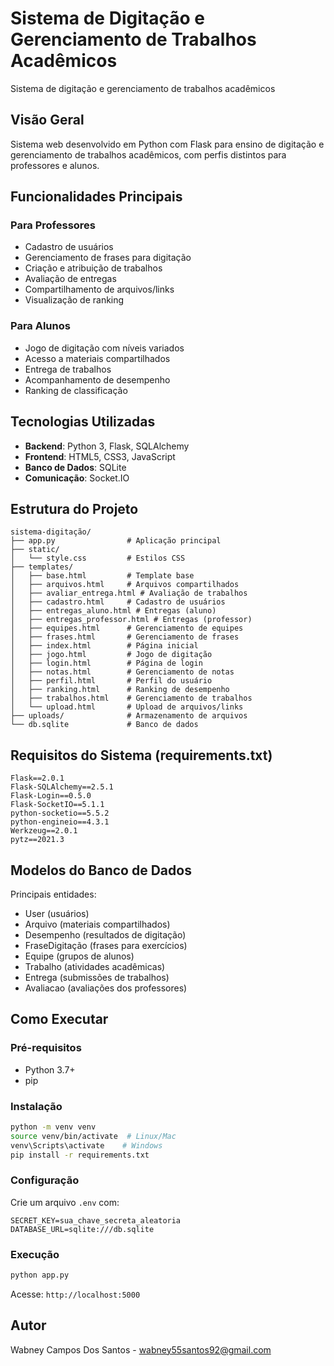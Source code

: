 # Sistema de Digitação e Gerenciamento de Trabalhos Acadêmicos
Sistema de digitação e gerenciamento de trabalhos acadêmicos

## Visão Geral

Sistema web desenvolvido em Python com Flask para ensino de digitação e gerenciamento de trabalhos acadêmicos, com perfis distintos para professores e alunos.

## Funcionalidades Principais

### Para Professores
- Cadastro de usuários
- Gerenciamento de frases para digitação
- Criação e atribuição de trabalhos
- Avaliação de entregas
- Compartilhamento de arquivos/links
- Visualização de ranking

### Para Alunos
- Jogo de digitação com níveis variados
- Acesso a materiais compartilhados
- Entrega de trabalhos
- Acompanhamento de desempenho
- Ranking de classificação

## Tecnologias Utilizadas

- **Backend**: Python 3, Flask, SQLAlchemy
- **Frontend**: HTML5, CSS3, JavaScript
- **Banco de Dados**: SQLite
- **Comunicação**: Socket.IO

## Estrutura do Projeto

```
sistema-digitação/
├── app.py                # Aplicação principal
├── static/
│   └── style.css         # Estilos CSS
├── templates/
│   ├── base.html         # Template base
│   ├── arquivos.html     # Arquivos compartilhados
│   ├── avaliar_entrega.html # Avaliação de trabalhos
│   ├── cadastro.html     # Cadastro de usuários
│   ├── entregas_aluno.html # Entregas (aluno)
│   ├── entregas_professor.html # Entregas (professor)
│   ├── equipes.html      # Gerenciamento de equipes
│   ├── frases.html       # Gerenciamento de frases
│   ├── index.html        # Página inicial
│   ├── jogo.html         # Jogo de digitação
│   ├── login.html        # Página de login
│   ├── notas.html        # Gerenciamento de notas
│   ├── perfil.html       # Perfil do usuário
│   ├── ranking.html      # Ranking de desempenho
│   ├── trabalhos.html    # Gerenciamento de trabalhos
│   └── upload.html       # Upload de arquivos/links
├── uploads/              # Armazenamento de arquivos
└── db.sqlite             # Banco de dados
```

## Requisitos do Sistema (requirements.txt)

```
Flask==2.0.1
Flask-SQLAlchemy==2.5.1
Flask-Login==0.5.0
Flask-SocketIO==5.1.1
python-socketio==5.5.2
python-engineio==4.3.1
Werkzeug==2.0.1
pytz==2021.3
```

## Modelos do Banco de Dados

Principais entidades:
- User (usuários)
- Arquivo (materiais compartilhados)
- Desempenho (resultados de digitação)
- FraseDigitação (frases para exercícios)
- Equipe (grupos de alunos)
- Trabalho (atividades acadêmicas)
- Entrega (submissões de trabalhos)
- Avaliacao (avaliações dos professores)

## Como Executar

### Pré-requisitos
- Python 3.7+
- pip

### Instalação
```bash
python -m venv venv
source venv/bin/activate  # Linux/Mac
venv\Scripts\activate    # Windows
pip install -r requirements.txt
```

### Configuração
Crie um arquivo `.env` com:
```env
SECRET_KEY=sua_chave_secreta_aleatoria
DATABASE_URL=sqlite:///db.sqlite
```

### Execução
```bash
python app.py
```
Acesse: `http://localhost:5000`

## Autor
Wabney Campos Dos Santos - wabney55santos92@gmail.com
